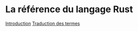 # La référence du langage Rust

[Introduction](introduction.md)
[Traduction des termes](translation-terms.md)
